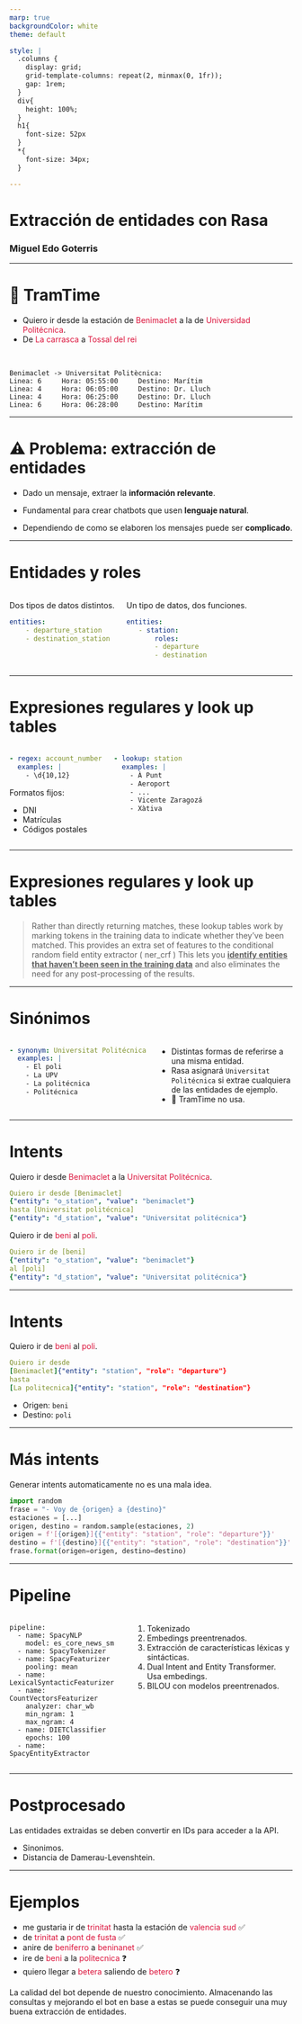 ```yaml
---
marp: true
backgroundColor: white
theme: default

style: |
  .columns {
    display: grid;
    grid-template-columns: repeat(2, minmax(0, 1fr));
    gap: 1rem;
  }
  div{
    height: 100%;
  }
  h1{
    font-size: 52px
  }
  *{
    font-size: 34px;
  }

---
```

# Extracción de entidades con Rasa
### Miguel Edo Goterris

---
<div>

# :train: TramTime 


<!-- This is a presenter note for this page. -->

- Quiero ir desde la estación de <span style="color:crimson;">Benimaclet</span> a la de <span style="color:crimson;">Universidad Politécnica</span>. 
- De <span style="color:crimson;">La carrasca</span> a <span style="color:crimson;">Tossal del rei</span>

<br>

```
Benimaclet -> Universitat Politècnica:
Linea: 6     Hora: 05:55:00     Destino: Marítim
Linea: 4     Hora: 06:05:00     Destino: Dr. Lluch
Linea: 4     Hora: 06:25:00     Destino: Dr. Lluch
Linea: 6     Hora: 06:28:00     Destino: Marítim
```

</div>

----
<div>

# :warning: Problema: extracción de entidades
- Dado un mensaje, extraer la **información relevante**.

- Fundamental para crear chatbots que usen **lenguaje natural**.
- Dependiendo de como se elaboren los mensajes puede ser **complicado**.
</div>

---
# Entidades y roles

<div class="columns">
<div>

Dos tipos de datos distintos.

```yaml
entities:
    - departure_station
    - destination_station

```
</div>
<div>

Un tipo de datos, dos funciones.

```yaml
entities:
   - station:
       roles:
       - departure
       - destination

```

</div>

</div>

---

# Expresiones regulares y look up tables

<div class="columns" >

<div>

```yaml
- regex: account_number
  examples: |
    - \d{10,12}
```

Formatos fijos:

- DNI
- Matrículas 
- Códigos postales

</div>

<div> 

```yaml
- lookup: station
  examples: |
    - À Punt
    - Aeroport
    - ...
    - Vicente Zaragozá
    - Xàtiva
```

</div>

</div>

---

# Expresiones regulares y look up tables

<div> 

> Rather than directly returning matches, these lookup tables work by marking tokens in the training data to indicate whether they’ve been matched. This provides an extra set of features to the conditional random field entity extractor ( ner_crf ) This lets you <u>**identify entities that haven’t been seen in the training data**</u> and also eliminates the need for any post-processing of the results.

</div>

---

# Sinónimos

<div class='columns'> 

<div>

```yaml
- synonym: Universitat Politécnica
  examples: |
    - El poli
    - La UPV
    - La politécnica
    - Politécnica

```

</div><div>

- Distintas formas de referirse a una misma entidad.
- Rasa asignará `Universitat Politécnica` si extrae cualquiera de las entidades de ejemplo.
- :train: TramTime no usa.

</div>

</div>

---

# Intents

<div>

Quiero ir desde <span style="color:crimson;">Benimaclet</span> a la <span style="color:crimson;">Universitat Politécnica</span>.

```yaml
Quiero ir desde [Benimaclet]
{"entity": "o_station", "value": "benimaclet"}
hasta [Universitat politécnica]
{"entity": "d_station", "value": "Universitat politécnica"}
```

Quiero ir de <span style="color:crimson;">beni</span> al <span style="color:crimson;">poli</span>.

```yaml
Quiero ir de [beni]
{"entity": "o_station", "value": "benimaclet"} 
al [poli]
{"entity": "d_station", "value": "Universitat politécnica"}
```

</div>

---

# Intents

<div>

Quiero ir de <span style="color:crimson;">beni</span> al <span style="color:crimson;">poli</span>.

```yaml
Quiero ir desde
[Benimaclet]{"entity": "station", "role": "departure"}
hasta
[La politecnica]{"entity": "station", "role": "destination"}
```

- Origen: `beni`
- Destino: `poli`

</div>

---

<div>

# Más intents

Generar intents automaticamente no es una mala idea.

```python
import random
frase = "- Voy de {origen} a {destino}"
estaciones = [...]
origen, destino = random.sample(estaciones, 2)
origen = f'[{origen}]{{"entity": "station", "role": "departure"}}'
destino = f'[{destino}]{{"entity": "station", "role": "destination"}}' 
frase.format(origen=origen, destino=destino)
```

</div>

---
# Pipeline

<div class='columns'>
<div>

```
pipeline:
  - name: SpacyNLP
    model: es_core_news_sm
  - name: SpacyTokenizer
  - name: SpacyFeaturizer
    pooling: mean
  - name: LexicalSyntacticFeaturizer
  - name: CountVectorsFeaturizer
    analyzer: char_wb
    min_ngram: 1
    max_ngram: 4
  - name: DIETClassifier
    epochs: 100
  - name: SpacyEntityExtractor
```

</div>
<div>

1. Tokenizado
2. Embedings preentrenados.
3. Extracción de características léxicas y sintácticas.
4. Dual Intent and Entity Transformer. Usa embedings.
5. BILOU con modelos preentrenados.


</div>

</div>

---

<div>

# Postprocesado
Las entidades extraidas se deben convertir en IDs para acceder a la API.
- Sinonimos.
- Distancia de Damerau-Levenshtein.

</div>

---

<div>

# Ejemplos

- me gustaria ir de <span style="color:crimson;">trinitat</span> hasta la estación de <span style="color:crimson;">valencia sud</span> :white_check_mark:
- de <span style="color:crimson;">trinitat</span> a <span style="color:crimson;">pont de fusta</span> :white_check_mark:
- anire de <span style="color:crimson;">beniferro</span> a <span style="color:crimson;">beninanet</span> :white_check_mark:
- ire de <span style="color:crimson;">beni</span> a la <span style="color:crimson;">politecnica</span> :question:
- quiero llegar a <span style="color:crimson;">betera</span> saliendo de <span style="color:crimson;">betero</span> :question:

La calidad del bot depende de nuestro conocimiento. Almacenando las consultas y mejorando el bot en base a estas se puede conseguir una muy buena extracción de entidades.

</div>